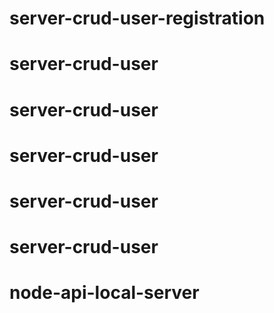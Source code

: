 # server-crud-user-registration
# server-crud-user
# server-crud-user
# server-crud-user
# server-crud-user
# server-crud-user
# node-api-local-server

